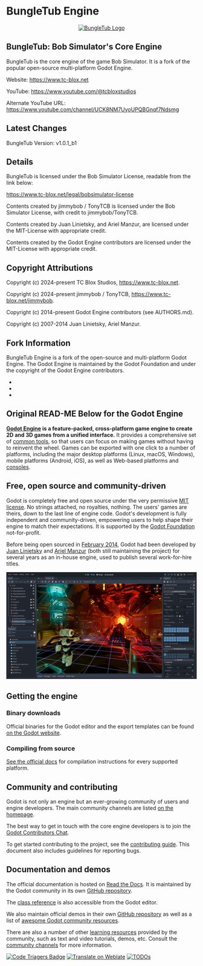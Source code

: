 # BungleTub Engine

<p align="center">
  <a href="https://www.tc-blox.net">
    <img src="https://static.wixstatic.com/media/95bae7_d154982a57644753bfb102bda363c433~mv2.png/v1/fill/w_1141,h_489,al_c,q_90,usm_0.66_1.00_0.01,enc_avif,quality_auto/BungleTub_Logo_LowRes.png" width="400" alt="BungleTub Logo">
  </a>
</p>

## BungleTub: Bob Simulator's Core Engine
BungleTub is the core engine of the game Bob Simulator.
It is a fork of the popular open-source multi-platform Godot Engine.

Website: https://www.tc-blox.net

YouTube: https://www.youtube.com/@tcbloxstudios

Alternate YouTube URL: https://www.youtube.com/channel/UCK8NM7UyoUPQBGnqf7Ndsmg

## Latest Changes
BungleTub Version: v1.0.1_b1

## Details

BungleTub is licensed under the Bob Simulator License, readable from the link below:

https://www.tc-blox.net/legal/bobsimulator-license

Contents created by jimmybob / TonyTCB is licensed under the Bob Simulator License, with credit to jimmybob/TonyTCB.

Contents created by Juan Linietsky, and Ariel Manzur, are licensed under the MIT-License with appropriate credit.

Contents created by the Godot Engine contributors are licensed under the MIT-License with appropriate credit.

## Copyright Attributions

Copyright (c) 2024-present TC Blox Studios, https://www.tc-blox.net.

Copyright (c) 2024-present jimmybob / TonyTCB, https://www.tc-blox.net/jimmybob.

Copyright (c) 2014-present Godot Engine contributors (see AUTHORS.md).

Copyright (c) 2007-2014 Juan Linietsky, Ariel Manzur.

## Fork Information

BungleTub Engine is a fork of the open-source and multi-platform Godot Engine.
The Godot Engine is maintained by the Godot Foundation and under the copyright of the Godot Engine contributors.

-
-
-

## Original READ-ME Below for the Godot Engine

**[Godot Engine](https://godotengine.org) is a feature-packed, cross-platform
game engine to create 2D and 3D games from a unified interface.** It provides a
comprehensive set of [common tools](https://godotengine.org/features), so that
users can focus on making games without having to reinvent the wheel. Games can
be exported with one click to a number of platforms, including the major desktop
platforms (Linux, macOS, Windows), mobile platforms (Android, iOS), as well as
Web-based platforms and [consoles](https://docs.godotengine.org/en/latest/tutorials/platform/consoles.html).

## Free, open source and community-driven

Godot is completely free and open source under the very permissive [MIT license](https://godotengine.org/license).
No strings attached, no royalties, nothing. The users' games are theirs, down
to the last line of engine code. Godot's development is fully independent and
community-driven, empowering users to help shape their engine to match their
expectations. It is supported by the [Godot Foundation](https://godot.foundation/)
not-for-profit.

Before being open sourced in [February 2014](https://github.com/godotengine/godot/commit/0b806ee0fc9097fa7bda7ac0109191c9c5e0a1ac),
Godot had been developed by [Juan Linietsky](https://github.com/reduz) and
[Ariel Manzur](https://github.com/punto-) (both still maintaining the project)
for several years as an in-house engine, used to publish several work-for-hire
titles.

![Screenshot of a 3D scene in the Godot Engine editor](https://raw.githubusercontent.com/godotengine/godot-design/master/screenshots/editor_tps_demo_1920x1080.jpg)

## Getting the engine

### Binary downloads

Official binaries for the Godot editor and the export templates can be found
[on the Godot website](https://godotengine.org/download).

### Compiling from source

[See the official docs](https://docs.godotengine.org/en/latest/contributing/development/compiling)
for compilation instructions for every supported platform.

## Community and contributing

Godot is not only an engine but an ever-growing community of users and engine
developers. The main community channels are listed [on the homepage](https://godotengine.org/community).

The best way to get in touch with the core engine developers is to join the
[Godot Contributors Chat](https://chat.godotengine.org).

To get started contributing to the project, see the [contributing guide](CONTRIBUTING.md).
This document also includes guidelines for reporting bugs.

## Documentation and demos

The official documentation is hosted on [Read the Docs](https://docs.godotengine.org).
It is maintained by the Godot community in its own [GitHub repository](https://github.com/godotengine/godot-docs).

The [class reference](https://docs.godotengine.org/en/latest/classes/)
is also accessible from the Godot editor.

We also maintain official demos in their own [GitHub repository](https://github.com/godotengine/godot-demo-projects)
as well as a list of [awesome Godot community resources](https://github.com/godotengine/awesome-godot).

There are also a number of other
[learning resources](https://docs.godotengine.org/en/latest/community/tutorials.html)
provided by the community, such as text and video tutorials, demos, etc.
Consult the [community channels](https://godotengine.org/community)
for more information.

[![Code Triagers Badge](https://www.codetriage.com/godotengine/godot/badges/users.svg)](https://www.codetriage.com/godotengine/godot)
[![Translate on Weblate](https://hosted.weblate.org/widgets/godot-engine/-/godot/svg-badge.svg)](https://hosted.weblate.org/engage/godot-engine/?utm_source=widget)
[![TODOs](https://badgen.net/https/api.tickgit.com/badgen/github.com/godotengine/godot)](https://www.tickgit.com/browse?repo=github.com/godotengine/godot)
